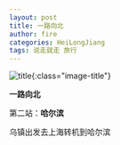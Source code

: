 ```yaml
---
layout: post
title: 一路向北
author: fire
categories: HeiLongJiang 
tags: 说走就走 旅行
---
```


![title](https://image.sideproject.cn/titlex/title_024.jpg){:class="image-title"}

**一路向北**

第二站：**哈尔滨**

乌镇出发去上海转机到哈尔滨

